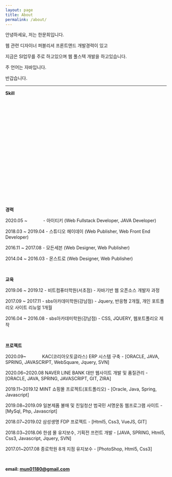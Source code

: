 ```yaml
---
layout: page
title: About
permalink: /about/
---
```


안녕하세요, 저는 한문희입니다.

웹 관련 디자이너 퍼블리셔 프론트앤드 개발경력이 있고

지금은 SI업무를 주로 하고있으며 웹 풀스텍 개발을 하고있습니다.

주 언어는 자바입니다.

반갑습니다.

- - -

**Skill**
<div id="chartContainer" style="height: 300px; width: 100%;"></div>

<br />

**경력**

2020.05 ~ &emsp;&emsp;&emsp;&nbsp;- 아이티키 (Web Fullstack Developer, JAVA Developer)

2018.03 ~ 2019.04 - 스튜디오 헤이데이 (Web Publisher, Web Front End Developer)

2016.11 ~ 2017.08 - 모든세븐 (Web Designer, Web Publisher)

2014.04 ~ 2016.03 - 몬스트로 (Web Designer, Web Publisher)

<br />

**교육**

2019.06 ~ 2019.12 - 비트컴퓨터학원(서초점) - 자바기반 웹 오픈소스 개발자 과정

2017.09 ~ 2017.11 - sbs아카데미학원(강남점) - Jquery, 반응형 2개월, 개인 포트폴리오 사이트 리뉴얼 1개월

2016.04 ~ 2016.08 - sbs아카데미학원(강남점) - CSS, JQUERY, 웹포트폴리오 제작

<br />

**프로젝트**

2020.09~ &emsp;&emsp;&emsp;&nbsp;KAC(코리아오토글라스) ERP 시스템 구축 - [ORACLE, JAVA, SPRING, JAVASCRIPT, WebSquare, Jquery, SVN]

2020.06~2020.08 NAVER LINE BANK 대만 웹사이트 개발 및 품질관리 - [ORACLE, JAVA, SPRING, JAVASCRIPT, GIT, ZIRA]

2019.11~2019.12 MINT 쇼핑몰 프로젝트(포트폴리오) - [Oracle, Java, Spring, Javascript]

2019.08~2019.09 일본제품 불매 및 친일청산 범국민 서명운동 웹프로그램 사이트 - [MySql, Php, Javascript]

2018.07~2019.02 삼성생명 FDP 프로젝트 - [Html5, Css3, VueJS, GIT]

2018.03~2018.06 한샘 몰 유지보수, 기획전 프런트 개발 - [JAVA, SPRING, Html5, Css3, Javascript, Jquery, SVN]

2017.01~2017.08 종로학원 8개 지점 유지보수 - [PhotoShop, Html5, Css3]

<br />

**email: mun01180@gmail.com**

<!-- ABOUT SKILL : START -->
<script>
window.onload = function() {

  var options = {
    animationEnabled: true,
    title: {
      text: "",
      fontColor: "Peru"
    },
    axisY: {
      tickThickness: 0,
      lineThickness: 0,
      valueFormatString: " ",
      gridThickness: 0
    },
    axisX: {
      tickThickness: 0,
      lineThickness: 0,
      labelFontSize: 18,
      labelFontColor: "Peru"
    },
    data: [{
      indexLabelFontSize: 14,
      toolTipContent: "<span style=\"color:#62C9C3\">{indexLabel}:</span> <span style=\"color:#CD853F\"><strong>{y}</strong></span>",
      indexLabelPlacement: "inside",
      indexLabelFontColor: "white",
      indexLabelFontWeight: 400,
      indexLabelFontFamily: "Verdana",
      color: "#62C9C3",
      type: "bar",
      dataPoints: [
        { y: 80, label: "80%", indexLabel: "Git / SVN" },
        { y: 60, label: "60%", indexLabel: "SQL / MYSQL" },
        { y: 60, label: "60%", indexLabel: "Spring" },
        { y: 70, label: "70%", indexLabel: "JAVA" },
        { y: 70, label: "70%", indexLabel: "AJAX" },
        { y: 70, label: "70%", indexLabel: "WebSquare" },
        { y: 70, label: "70%", indexLabel: "Javascript / ECMA6" },
        { y: 90, label: "90%", indexLabel: "HTML / CSS / MediaQuery" }
      ]
    }]
  };

  $("#chartContainer").CanvasJSChart(options);
  $(".canvasjs-chart-credit").css("display", "none");
}

</script>
<!-- ABOUT SKILL : END -->

